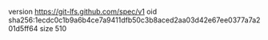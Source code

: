 version https://git-lfs.github.com/spec/v1
oid sha256:1ecdc0c1b9a6b4ce7a9411dfb50c3b8aced2aa03d42e67ee0377a7a201d5ff64
size 510
